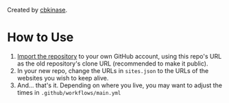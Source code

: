 Created by [cbkinase](https://github.com/cbkinase/RenderKeepAlive).

# How to Use

1. [Import the repository](https://github.com/new/import) to your own GitHub account, using this repo's URL as the old repository's clone URL (recommended to make it public).
2. In your new repo, change the URLs in `sites.json` to the URLs of the websites you wish to keep alive.
3. And... that's it. Depending on where you live, you may want to adjust the times in `.github/workflows/main.yml`
